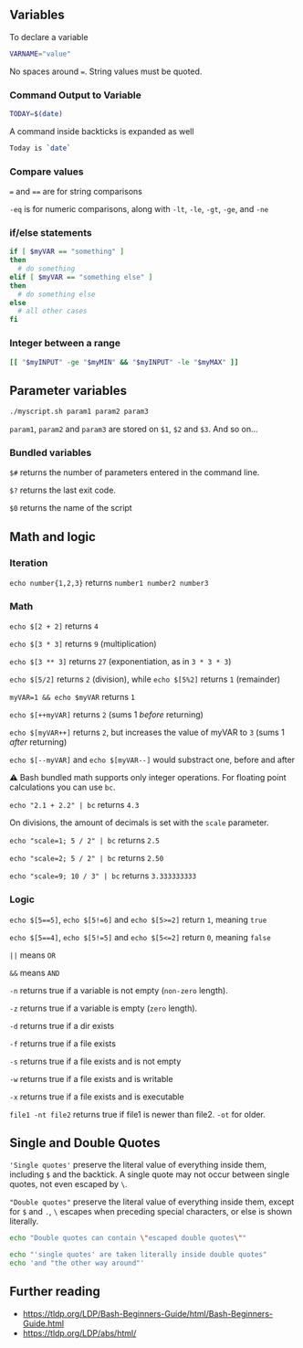 ## Variables
To declare a variable
```bash
VARNAME="value"
```
No spaces around `=`. String values must be quoted.

### Command Output to Variable
```bash
TODAY=$(date)
```
A command inside backticks is expanded as well
```bash
Today is `date`
```
### Compare values
`=` and `==` are for string comparisons

`-eq` is for numeric comparisons, along with `-lt`, `-le`, `-gt`, `-ge`, and `-ne`

### if/else statements
```bash
if [ $myVAR == "something" ]
then
  # do something 
elif [ $myVAR == "something else" ]
then
  # do something else
else
  # all other cases 
fi
```
### Integer between a range
```bash
[[ "$myINPUT" -ge "$myMIN" && "$myINPUT" -le "$myMAX" ]]
```
## Parameter variables
```bash
./myscript.sh param1 param2 param3 
```
`param1`, `param2` and `param3` are stored on `$1`, `$2` and `$3`. And so on...  

### Bundled variables
`$#` returns the number of parameters entered in the command line.

`$?` returns the last exit code.

`$0` returns the name of the script

## Math and logic

### Iteration
`echo number{1,2,3}` returns `number1 number2 number3`
### Math

`echo $[2 + 2]` returns `4`

`echo $[3 * 3]` returns `9` (multiplication)

`echo $[3 ** 3]` returns `27` (exponentiation, as in `3 * 3 * 3`)

`echo $[5/2]` returns `2` (division), while `echo $[5%2]` returns `1` (remainder) 

`myVAR=1 && echo $myVAR` returns `1`

`echo $[++myVAR]` returns `2` (sums 1 *before* returning)

`echo $[myVAR++]` returns `2`, but increases the value of myVAR to `3` (sums 1 *after* returning)

`echo $[--myVAR]` and `echo $[myVAR--]` would substract one, before and after

:warning: Bash bundled math supports only integer operations. For floating point calculations you can use `bc`. 

`echo "2.1 + 2.2" | bc` returns `4.3`

On divisions, the amount of decimals is set with the `scale` parameter.

`echo "scale=1; 5 / 2" | bc` returns `2.5`

`echo "scale=2; 5 / 2" | bc` returns `2.50`

`echo "scale=9; 10 / 3" | bc` returns `3.333333333`

### Logic
`echo $[5==5]`, `echo $[5!=6]` and `echo $[5>=2]` return `1`, meaning `true`

`echo $[5==4]`, `echo $[5!=5]` and `echo $[5<=2]` return `0`, meaning `false`

`||` means `OR`

`&&` means `AND`

`-n` returns true if a variable is not empty (`non-zero` length).

`-z` returns true if a variable is empty (`zero` length). 

`-d` returns true if a dir exists

`-f` returns true if a file exists

`-s` returns true if a file exists and is not empty

`-w` returns true if a file exists and is writable

`-x` returns true if a file exists and is executable

`file1 -nt file2` returns true if file1 is newer than file2. `-ot` for older. 


## Single and Double Quotes
`'Single quotes'` preserve the literal value of everything inside them, including `$` and the backtick. A single quote may not occur between single quotes, not even escaped by `\`.

`"Double quotes"` preserve the literal value of everything inside them, except for `$` and `.`, `\` escapes when preceding special characters, or else is shown literally.
```bash
echo "Double quotes can contain \"escaped double quotes\""
```
```bash
echo "'single quotes' are taken literally inside double quotes"
echo 'and "the other way around"'
```
## Further reading
* https://tldp.org/LDP/Bash-Beginners-Guide/html/Bash-Beginners-Guide.html
* https://tldp.org/LDP/abs/html/
